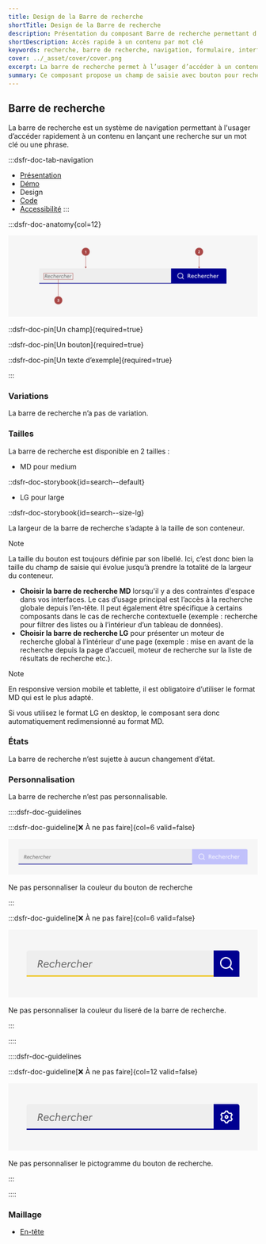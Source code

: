 ```yaml
---
title: Design de la Barre de recherche
shortTitle: Design de la Barre de recherche
description: Présentation du composant Barre de recherche permettant d’accéder rapidement à un contenu via un mot clé ou une phrase.
shortDescription: Accès rapide à un contenu par mot clé
keywords: recherche, barre de recherche, navigation, formulaire, interface, DSFR, accessibilité, moteur de recherche
cover: ../_asset/cover/cover.png
excerpt: La barre de recherche permet à l’usager d’accéder à un contenu ciblé en saisissant un mot clé ou une phrase. Elle peut être globale ou contextuelle selon l’usage.
summary: Ce composant propose un champ de saisie avec bouton pour rechercher un contenu spécifique au sein d’un site ou d’un bloc fonctionnel. Elle s’intègre idéalement à l’en-tête pour un usage global ou dans une section précise pour des recherches contextuelles. Le composant suit des recommandations strictes en matière d’accessibilité, de largeur minimale, de rédaction des libellés et ne permet pas de personnalisation graphique.
---
```


## Barre de recherche

La barre de recherche est un système de navigation permettant à l'usager d’accéder rapidement à un contenu en lançant une recherche sur un mot clé ou une phrase.

:::dsfr-doc-tab-navigation
- [Présentation](../index.md)
- [Démo](../demo/index.md)
- Design
- [Code](../code/index.md)
- [Accessibilité](../accessibility/index.md)
:::


:::dsfr-doc-anatomy{col=12}

![Anatomie de l'onglet](../_asset/anatomy/anatomy-1.png)

::dsfr-doc-pin[Un champ]{required=true}

::dsfr-doc-pin[Un bouton]{required=true}

::dsfr-doc-pin[Un texte d’exemple]{required=true}

:::


### Variations

La barre de recherche n’a pas de variation.

### Tailles

La barre de recherche est disponible en 2 tailles :

- MD pour medium

::dsfr-doc-storybook{id=search--default}

- LG pour large

::dsfr-doc-storybook{id=search--size-lg}

La largeur de la barre de recherche s’adapte à la taille de son conteneur.

> [!NOTE]
> La taille du bouton est toujours définie par son libellé. Ici, c’est donc bien la taille du champ de saisie qui évolue jusqu’à prendre la totalité de la largeur du conteneur.

- **Choisir la barre de recherche MD** lorsqu'il y a des contraintes d'espace dans vos interfaces. Le cas d’usage principal est l’accès à la recherche globale depuis l’en-tête. Il peut également être spécifique à certains composants dans le cas de recherche contextuelle (exemple : recherche pour filtrer des listes ou à l’intérieur d’un tableau de données).
- **Choisir la barre de recherche LG** pour présenter un moteur de recherche global à l’intérieur d'une page (exemple : mise en avant de la recherche depuis la page d’accueil, moteur de recherche sur la liste de résultats de recherche etc.).

> [!NOTE]
> En responsive version mobile et tablette, il est obligatoire d’utiliser le format MD qui est le plus adapté.

Si vous utilisez le format LG en desktop, le composant sera donc automatiquement redimensionné au format MD.

### États

La barre de recherche n’est sujette à aucun changement d’état.

### Personnalisation

La barre de recherche n’est pas personnalisable.

::::dsfr-doc-guidelines

:::dsfr-doc-guideline[❌ À ne pas faire]{col=6 valid=false}

![À ne pas faire](../_asset/custom/dont-1.png)

Ne pas personnaliser la couleur du bouton de recherche

:::

:::dsfr-doc-guideline[❌ À ne pas faire]{col=6 valid=false}

![À ne pas faire](../_asset/custom/dont-2.png)

Ne pas personnaliser la couleur du liseré de la barre de recherche.

:::

::::


::::dsfr-doc-guidelines

:::dsfr-doc-guideline[❌ À ne pas faire]{col=12 valid=false}

![À ne pas faire](../_asset/custom/dont-3.png)

Ne pas personnaliser le pictogramme du bouton de recherche.

:::

::::


### Maillage

- [En-tête](../../../../header/_part/doc/index.md)